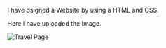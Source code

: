 I have dsigned a Website by using a HTML and CSS.

Here I have uploaded the Image.

![Travel Page](https://user-images.githubusercontent.com/107243584/207634375-6659d5c8-0734-4a9b-a7a9-d65e2ef855e2.png)
